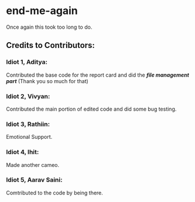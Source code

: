# end-me-again

Once again this took too long to do.

## Credits to Contributors:

### Idiot 1, **Aditya**: 

Contributed the base code for the report card and did the ***file management part*** (Thank you so much for that)

### Idiot 2, **Vivyan**:

Contributed the main portion of edited code and did some bug testing.

### Idiot 3, **Rathiin**:

Emotional Support.

### Idiot 4, **Ihit**:

Made another cameo.

### Idiot 5, **Aarav Saini**:

Comtributed to the code by being there.
